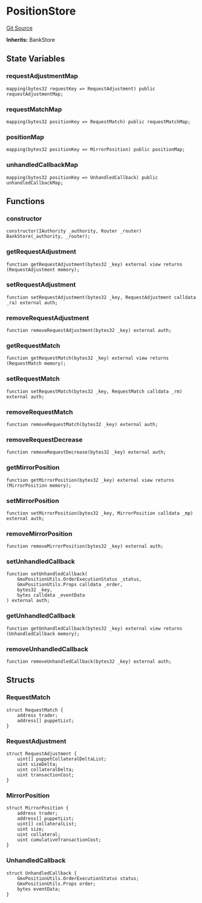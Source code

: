 # PositionStore
[Git Source](https://github.com/GMX-Blueberry-Club/puppet-contracts/blob/2183e6f52c6ba1495da1bef62e515f52d5da1868/src/position/store/PositionStore.sol)

**Inherits:**
BankStore


## State Variables
### requestAdjustmentMap

```solidity
mapping(bytes32 requestKey => RequestAdjustment) public requestAdjustmentMap;
```


### requestMatchMap

```solidity
mapping(bytes32 positionKey => RequestMatch) public requestMatchMap;
```


### positionMap

```solidity
mapping(bytes32 positionKey => MirrorPosition) public positionMap;
```


### unhandledCallbackMap

```solidity
mapping(bytes32 positionKey => UnhandledCallback) public unhandledCallbackMap;
```


## Functions
### constructor


```solidity
constructor(IAuthority _authority, Router _router) BankStore(_authority, _router);
```

### getRequestAdjustment


```solidity
function getRequestAdjustment(bytes32 _key) external view returns (RequestAdjustment memory);
```

### setRequestAdjustment


```solidity
function setRequestAdjustment(bytes32 _key, RequestAdjustment calldata _ra) external auth;
```

### removeRequestAdjustment


```solidity
function removeRequestAdjustment(bytes32 _key) external auth;
```

### getRequestMatch


```solidity
function getRequestMatch(bytes32 _key) external view returns (RequestMatch memory);
```

### setRequestMatch


```solidity
function setRequestMatch(bytes32 _key, RequestMatch calldata _rm) external auth;
```

### removeRequestMatch


```solidity
function removeRequestMatch(bytes32 _key) external auth;
```

### removeRequestDecrease


```solidity
function removeRequestDecrease(bytes32 _key) external auth;
```

### getMirrorPosition


```solidity
function getMirrorPosition(bytes32 _key) external view returns (MirrorPosition memory);
```

### setMirrorPosition


```solidity
function setMirrorPosition(bytes32 _key, MirrorPosition calldata _mp) external auth;
```

### removeMirrorPosition


```solidity
function removeMirrorPosition(bytes32 _key) external auth;
```

### setUnhandledCallback


```solidity
function setUnhandledCallback(
    GmxPositionUtils.OrderExecutionStatus _status,
    GmxPositionUtils.Props calldata _order,
    bytes32 _key,
    bytes calldata _eventData
) external auth;
```

### getUnhandledCallback


```solidity
function getUnhandledCallback(bytes32 _key) external view returns (UnhandledCallback memory);
```

### removeUnhandledCallback


```solidity
function removeUnhandledCallback(bytes32 _key) external auth;
```

## Structs
### RequestMatch

```solidity
struct RequestMatch {
    address trader;
    address[] puppetList;
}
```

### RequestAdjustment

```solidity
struct RequestAdjustment {
    uint[] puppetCollateralDeltaList;
    uint sizeDelta;
    uint collateralDelta;
    uint transactionCost;
}
```

### MirrorPosition

```solidity
struct MirrorPosition {
    address trader;
    address[] puppetList;
    uint[] collateralList;
    uint size;
    uint collateral;
    uint cumulativeTransactionCost;
}
```

### UnhandledCallback

```solidity
struct UnhandledCallback {
    GmxPositionUtils.OrderExecutionStatus status;
    GmxPositionUtils.Props order;
    bytes eventData;
}
```


